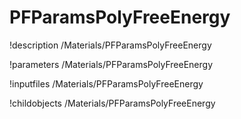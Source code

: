 <!-- MOOSE Documentation Stub: Remove this when content is added. -->

# PFParamsPolyFreeEnergy
!description /Materials/PFParamsPolyFreeEnergy

!parameters /Materials/PFParamsPolyFreeEnergy

!inputfiles /Materials/PFParamsPolyFreeEnergy

!childobjects /Materials/PFParamsPolyFreeEnergy
